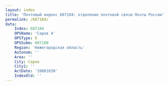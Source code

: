 ```yaml
---
layout: index
title: 'Почтовый индекс 607184: отделение почтовой связи Почты России'
permalink: /607184/
data:
    Index: 607184
    OPSName: 'Саров 4'
    OPSType: О
    OPSSubm: 607180
    Region: 'Нижегородская область'
    Autonom: ''
    Area: ''
    City: Саров
    City1: ''
    ActDate: '20001030'
    IndexOld: ''
---
```

